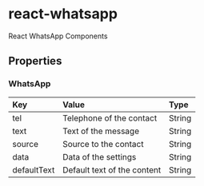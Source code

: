 # react-whatsapp

React WhatsApp Components

## Properties

### WhatsApp

|Key|Value|Type|
|:--|:----|:---|
|tel|Telephone of the contact|String|
|text|Text of the message|String|
|source|Source to the contact|String|
|data|Data of the settings|String|
|defaultText|Default text of the content|String|